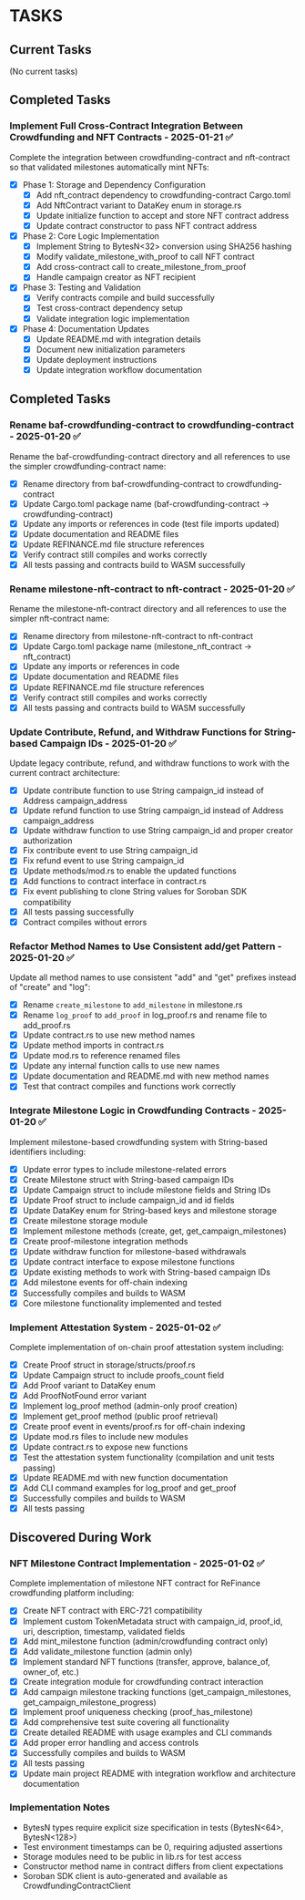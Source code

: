 # TASKS

## Current Tasks

(No current tasks)

## Completed Tasks

### Implement Full Cross-Contract Integration Between Crowdfunding and NFT Contracts - 2025-01-21 ✅
Complete the integration between crowdfunding-contract and nft-contract so that validated milestones automatically mint NFTs:
- [x] Phase 1: Storage and Dependency Configuration
  - [x] Add nft_contract dependency to crowdfunding-contract Cargo.toml
  - [x] Add NftContract variant to DataKey enum in storage.rs
  - [x] Update initialize function to accept and store NFT contract address
  - [x] Update contract constructor to pass NFT contract address
- [x] Phase 2: Core Logic Implementation
  - [x] Implement String to BytesN<32> conversion using SHA256 hashing
  - [x] Modify validate_milestone_with_proof to call NFT contract
  - [x] Add cross-contract call to create_milestone_from_proof
  - [x] Handle campaign creator as NFT recipient
- [x] Phase 3: Testing and Validation
  - [x] Verify contracts compile and build successfully
  - [x] Test cross-contract dependency setup
  - [x] Validate integration logic implementation
- [x] Phase 4: Documentation Updates
  - [x] Update README.md with integration details
  - [x] Document new initialization parameters
  - [x] Update deployment instructions
  - [x] Update integration workflow documentation

## Completed Tasks

### Rename baf-crowdfunding-contract to crowdfunding-contract - 2025-01-20 ✅
Rename the baf-crowdfunding-contract directory and all references to use the simpler crowdfunding-contract name:
- [x] Rename directory from baf-crowdfunding-contract to crowdfunding-contract
- [x] Update Cargo.toml package name (baf-crowdfunding-contract → crowdfunding-contract)
- [x] Update any imports or references in code (test file imports updated)
- [x] Update documentation and README files
- [x] Update REFINANCE.md file structure references
- [x] Verify contract still compiles and works correctly
- [x] All tests passing and contracts build to WASM successfully

### Rename milestone-nft-contract to nft-contract - 2025-01-20 ✅
Rename the milestone-nft-contract directory and all references to use the simpler nft-contract name:
- [x] Rename directory from milestone-nft-contract to nft-contract
- [x] Update Cargo.toml package name (milestone_nft_contract → nft_contract)
- [x] Update any imports or references in code
- [x] Update documentation and README files
- [x] Update REFINANCE.md file structure references
- [x] Verify contract still compiles and works correctly
- [x] All tests passing and contracts build to WASM successfully

### Update Contribute, Refund, and Withdraw Functions for String-based Campaign IDs - 2025-01-20 ✅
Update legacy contribute, refund, and withdraw functions to work with the current contract architecture:
- [x] Update contribute function to use String campaign_id instead of Address campaign_address
- [x] Update refund function to use String campaign_id instead of Address campaign_address  
- [x] Update withdraw function to use String campaign_id and proper creator authorization
- [x] Fix contribute event to use String campaign_id
- [x] Fix refund event to use String campaign_id
- [x] Update methods/mod.rs to enable the updated functions
- [x] Add functions to contract interface in contract.rs
- [x] Fix event publishing to clone String values for Soroban SDK compatibility
- [x] All tests passing successfully
- [x] Contract compiles without errors

### Refactor Method Names to Use Consistent add/get Pattern - 2025-01-20 ✅
Update all method names to use consistent "add" and "get" prefixes instead of "create" and "log":
- [x] Rename `create_milestone` to `add_milestone` in milestone.rs
- [x] Rename `log_proof` to `add_proof` in log_proof.rs and rename file to add_proof.rs
- [x] Update contract.rs to use new method names
- [x] Update method imports in contract.rs
- [x] Update mod.rs to reference renamed files
- [x] Update any internal function calls to use new names
- [x] Update documentation and README.md with new method names
- [x] Test that contract compiles and functions work correctly

### Integrate Milestone Logic in Crowdfunding Contracts - 2025-01-20 ✅
Implement milestone-based crowdfunding system with String-based identifiers including:
- [x] Update error types to include milestone-related errors
- [x] Create Milestone struct with String-based campaign IDs
- [x] Update Campaign struct to include milestone fields and String IDs
- [x] Update Proof struct to include campaign_id and id fields
- [x] Update DataKey enum for String-based keys and milestone storage
- [x] Create milestone storage module
- [x] Implement milestone methods (create, get, get_campaign_milestones)
- [x] Create proof-milestone integration methods
- [x] Update withdraw function for milestone-based withdrawals
- [x] Update contract interface to expose milestone functions
- [x] Update existing methods to work with String-based campaign IDs
- [x] Add milestone events for off-chain indexing
- [x] Successfully compiles and builds to WASM
- [x] Core milestone functionality implemented and tested

### Implement Attestation System - 2025-01-02 ✅
Complete implementation of on-chain proof attestation system including:
- [x] Create Proof struct in storage/structs/proof.rs
- [x] Update Campaign struct to include proofs_count field  
- [x] Add Proof variant to DataKey enum
- [x] Add ProofNotFound error variant
- [x] Implement log_proof method (admin-only proof creation)
- [x] Implement get_proof method (public proof retrieval)
- [x] Create proof event in events/proof.rs for off-chain indexing
- [x] Update mod.rs files to include new modules
- [x] Update contract.rs to expose new functions
- [x] Test the attestation system functionality (compilation and unit tests passing)
- [x] Update README.md with new function documentation
- [x] Add CLI command examples for log_proof and get_proof
- [x] Successfully compiles and builds to WASM
- [x] All tests passing

## Discovered During Work

### NFT Milestone Contract Implementation - 2025-01-02 ✅
Complete implementation of milestone NFT contract for ReFinance crowdfunding platform including:
- [x] Create NFT contract with ERC-721 compatibility
- [x] Implement custom TokenMetadata struct with campaign_id, proof_id, uri, description, timestamp, validated fields
- [x] Add mint_milestone function (admin/crowdfunding contract only)
- [x] Add validate_milestone function (admin only)
- [x] Implement standard NFT functions (transfer, approve, balance_of, owner_of, etc.)
- [x] Create integration module for crowdfunding contract interaction
- [x] Add campaign milestone tracking functions (get_campaign_milestones, get_campaign_milestone_progress)
- [x] Implement proof uniqueness checking (proof_has_milestone)
- [x] Add comprehensive test suite covering all functionality
- [x] Create detailed README with usage examples and CLI commands
- [x] Add proper error handling and access controls
- [x] Successfully compiles and builds to WASM
- [x] All tests passing
- [x] Update main project README with integration workflow and architecture documentation

### Implementation Notes
- BytesN types require explicit size specification in tests (BytesN<64>, BytesN<128>)
- Test environment timestamps can be 0, requiring adjusted assertions
- Storage modules need to be public in lib.rs for test access
- Constructor method name in contract differs from client expectations
- Soroban SDK client is auto-generated and available as CrowdfundingContractClient